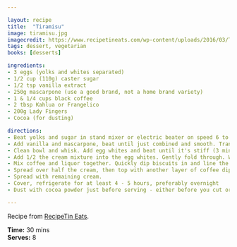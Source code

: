 ```yaml
---

layout: recipe
title:  "Tiramisu"
image: tiramisu.jpg
imagecredit: https://www.recipetineats.com/wp-content/uploads/2016/03/Tiramisu_5.jpg
tags: dessert, vegetarian
books: [desserts]

ingredients:
- 3 eggs (yolks and whites separated)
- 1/2 cup (110g) caster sugar
- 1/2 tsp vanilla extract
- 250g mascarpone (use a good brand, not a home brand variety)
- 1 & 1/4 cups black coffee
- 2 tbsp Kahlua or Frangelico
- 200g Lady Fingers
- Cocoa (for dusting)

directions:
- Beat yolks and sugar in stand mixer or electric beater on speed 6 to 7 for 10 minutes or until it changes from yellow to pale yellow (almost white), and is thick (see video for consistency).
- Add vanilla and mascarpone, beat until just combined and smooth. Transfer mixture to a bowl, set aside.
- Clean bowl and whisk. Add egg whites and beat until it's stiff (3 minutes on speed 7, should be all white foam, see video!)
- Add 1/2 the cream mixture into the egg whites. Gently fold through. When most incorporated, add the remaining cream mixture and fold through until just combined - don't bash out all the air in the egg whites! (Note 4)
- Mix coffee and liquor together. Quickly dip biscuits in and line the bottom of a 8”/20cm square dish. (See video or step photos above to see how I arrange them).
- Spread over half the cream, then top with another layer of coffee dipped biscuits.
- Spread with remaining cream.
- Cover, refrigerate for at least 4 - 5 hours, preferably overnight
- Dust with cocoa powder just before serving - either before you cut or after placing onto serving plates.

---
```


Recipe from [RecipeTin Eats](https://www.recipetineats.com/easy-tiramisu/).  

  
**Time:** 30 mins  
**Serves:** 8

